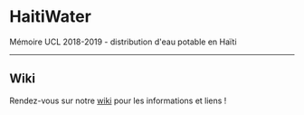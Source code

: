 # HaitiWater
Mémoire UCL 2018-2019 - distribution d'eau potable en Haïti
***
## Wiki
Rendez-vous sur notre [wiki](https://github.com/AdrienHalletUCL/HaitiWater/wiki) pour les informations et liens !
